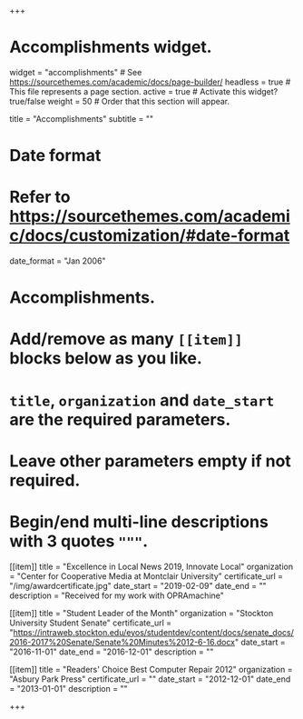 +++
# Accomplishments widget.
widget = "accomplishments"  # See https://sourcethemes.com/academic/docs/page-builder/
headless = true  # This file represents a page section.
active = true  # Activate this widget? true/false
weight = 50  # Order that this section will appear.

title = "Accomplish&shy;ments"
subtitle = ""

# Date format
#   Refer to https://sourcethemes.com/academic/docs/customization/#date-format
date_format = "Jan 2006"

# Accomplishments.
#   Add/remove as many `[[item]]` blocks below as you like.
#   `title`, `organization` and `date_start` are the required parameters.
#   Leave other parameters empty if not required.
#   Begin/end multi-line descriptions with 3 quotes `"""`.

[[item]]
  title = "Excellence in Local News 2019, Innovate Local"
  organization = "Center for Cooperative Media at Montclair University"
  certificate_url = "/img/awardcertificate.jpg"
  date_start = "2019-02-09"
  date_end = ""
  description = "Received for my work with OPRAmachine"

[[item]]
  title = "Student Leader of the Month"
  organization = "Stockton University Student Senate"
  certificate_url = "https://intraweb.stockton.edu/eyos/studentdev/content/docs/senate_docs/2016-2017%20Senate/Senate%20Minutes%2012-6-16.docx"
  date_start = "2016-11-01"
  date_end = "2016-12-01"
  description = ""
  
[[item]]
  title = "Readers' Choice Best Computer Repair 2012"
  organization = "Asbury Park Press"
  certificate_url = ""
  date_start = "2012-12-01"
  date_end = "2013-01-01"
  description = ""

+++

